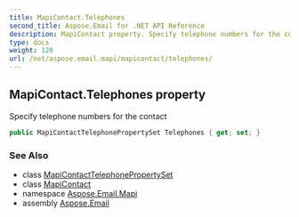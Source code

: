 ```yaml
---
title: MapiContact.Telephones
second_title: Aspose.Email for .NET API Reference
description: MapiContact property. Specify telephone numbers for the contact
type: docs
weight: 120
url: /net/aspose.email.mapi/mapicontact/telephones/
---
```

## MapiContact.Telephones property

Specify telephone numbers for the contact

```csharp
public MapiContactTelephonePropertySet Telephones { get; set; }
```

### See Also

* class [MapiContactTelephonePropertySet](../../mapicontacttelephonepropertyset/)
* class [MapiContact](../)
* namespace [Aspose.Email.Mapi](../../mapicontact/)
* assembly [Aspose.Email](../../../)


